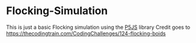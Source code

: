 # Flocking-Simulation

This is just a basic Flocking simulation using the [P5JS](https://p5js.org/) library
Credit goes to https://thecodingtrain.com/CodingChallenges/124-flocking-boids
